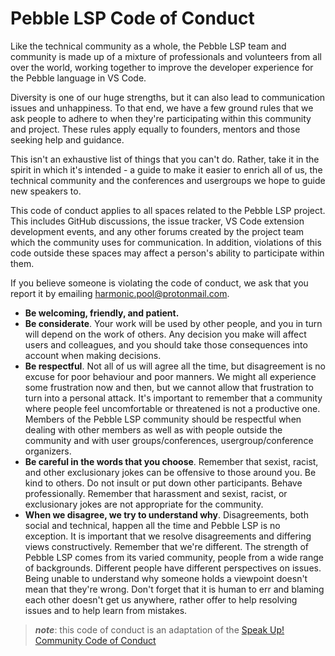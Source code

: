 # Pebble LSP Code of Conduct

Like the technical community as a whole, the Pebble LSP team and community is made up of a mixture of professionals and volunteers from all over the world, working together to improve the developer experience for the Pebble language in VS Code.

Diversity is one of our huge strengths, but it can also lead to communication issues and unhappiness. To that end, we have a few ground rules that we ask people to adhere to when they're participating within this community and project. These rules apply equally to founders, mentors and those seeking help and guidance.

This isn't an exhaustive list of things that you can't do. Rather, take it in the spirit in which it's intended - a guide to make it easier to enrich all of us, the technical community and the conferences and usergroups we hope to guide new speakers to.

This code of conduct applies to all spaces related to the Pebble LSP project. This includes GitHub discussions, the issue tracker, VS Code extension development events, and any other forums created by the project team which the community uses for communication. In addition, violations of this code outside these spaces may affect a person's ability to participate within them.

If you believe someone is violating the code of conduct, we ask that you report it by emailing [harmonic.pool@protonmail.com](mailto:harmonic.pool@protonmail.com).

- **Be welcoming, friendly, and patient.**
- **Be considerate**. Your work will be used by other people, and you in turn will depend on the work of others. Any decision you make will affect users and colleagues, and you should take those consequences into account when making decisions.
- **Be respectful**. Not all of us will agree all the time, but disagreement is no excuse for poor behaviour and poor manners. We might all experience some frustration now and then, but we cannot allow that frustration to turn into a personal attack. It's important to remember that a community where people feel uncomfortable or threatened is not a productive one. Members of the Pebble LSP community should be respectful when dealing with other members as well as with people outside the community and with user groups/conferences, usergroup/conference organizers.
- **Be careful in the words that you choose**. Remember that sexist, racist, and other exclusionary jokes can be offensive to those around you. Be kind to others. Do not insult or put down other participants. Behave professionally. Remember that harassment and sexist, racist, or exclusionary jokes are not appropriate for the community.
- **When we disagree, we try to understand why**. Disagreements, both social and technical, happen all the time and Pebble LSP is no exception. It is important that we resolve disagreements and differing views constructively. Remember that we're different. The strength of Pebble LSP comes from its varied community, people from a wide range of backgrounds. Different people have different perspectives on issues. Being unable to understand why someone holds a viewpoint doesn't mean that they're wrong. Don't forget that it is human to err and blaming each other doesn't get us anywhere, rather offer to help resolving issues and to help learn from mistakes.

> **_note_**: this code of conduct is an adaptation of the [Speak Up! Community Code of Conduct](https://web.archive.org/web/20141109123859/http://speakup.io/coc.html)